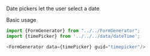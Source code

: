Date pickers let the user select a date

Basic usage
```js
import {FormGenerator} from "../../FormGenerator";
import {timePicker} from '../../../data/dateTime';

<FormGenerator data={timePicker} guid="timepicker"/>
```

